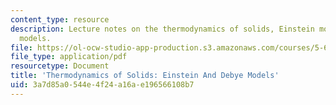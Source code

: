 ```yaml
---
content_type: resource
description: Lecture notes on the thermodynamics of solids, Einstein models, and Debye
  models.
file: https://ol-ocw-studio-app-production.s3.amazonaws.com/courses/5-62-physical-chemistry-ii-spring-2008/3a7d85a0544e4f24a16ae196566108b7_21_562ln08.pdf
file_type: application/pdf
resourcetype: Document
title: 'Thermodynamics of Solids: Einstein And Debye Models'
uid: 3a7d85a0-544e-4f24-a16a-e196566108b7
---
```

